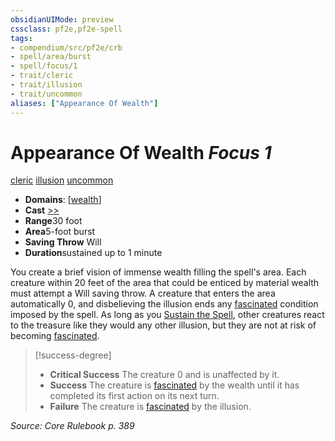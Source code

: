 ```yaml
---
obsidianUIMode: preview
cssclass: pf2e,pf2e-spell
tags:
- compendium/src/pf2e/crb
- spell/area/burst
- spell/focus/1
- trait/cleric
- trait/illusion
- trait/uncommon
aliases: ["Appearance Of Wealth"]
---
```

# Appearance Of Wealth *Focus 1*   
[cleric](../../Rules/traits/cleric.md)  [illusion](../../Rules/traits/illusion.md)  [uncommon](../../Rules/traits/uncommon.md)  

- **Domains**: [[wealth](../setting/domains.md#Wealth)]
- **Cast** [>>](../../Rules/core-rulebook/chapter-9-playing-the-game.md#Actions "Two-Action") 
- **Range**30 foot
- **Area**5-foot burst
- **Saving Throw** Will
- **Duration**sustained up to 1 minute

You create a brief vision of immense wealth filling the spell's area. Each creature within 20 feet of the area that could be enticed by material wealth must attempt a Will saving throw. A creature that enters the area automatically 0, and disbelieving the illusion ends any [fascinated](../../Rules/conditions.md#Fascinated) condition imposed by the spell. As long as you [Sustain the Spell](../../Rules/actions/sustain-a-spell.md), other creatures react to the treasure like they would any other illusion, but they are not at risk of becoming [fascinated](../../Rules/conditions.md#Fascinated).

> [!success-degree] 
> - **Critical Success** The creature 0 and is unaffected by it.
> - **Success** The creature is [fascinated](../../Rules/conditions.md#Fascinated) by the wealth until it has completed its first action on its next turn.
> - **Failure** The creature is [fascinated](../../Rules/conditions.md#Fascinated) by the illusion.

*Source: Core Rulebook p. 389*